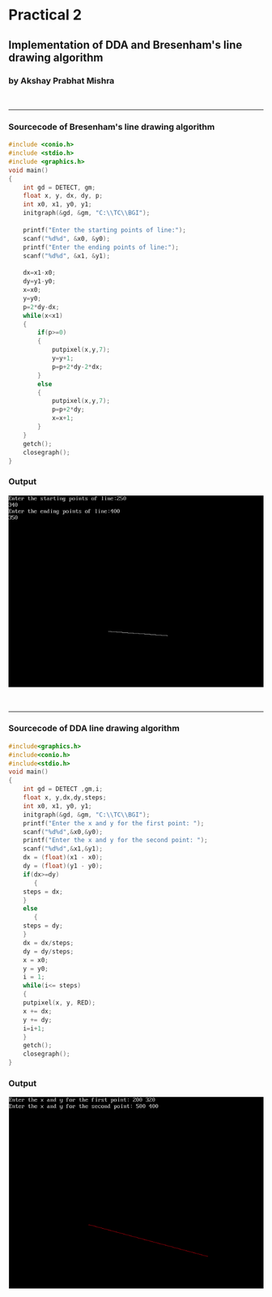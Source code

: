 # Practical 2

## Implementation of DDA and Bresenham's line drawing algorithm

### by Akshay Prabhat Mishra

<br/><hr/>

### Sourcecode of Bresenham's line drawing algorithm

```c
#include <conio.h>
#include <stdio.h>
#include <graphics.h>
void main()
{
    int gd = DETECT, gm;
    float x, y, dx, dy, p;
    int x0, x1, y0, y1;
    initgraph(&gd, &gm, "C:\\TC\\BGI");

    printf("Enter the starting points of line:");
    scanf("%d%d", &x0, &y0);
    printf("Enter the ending points of line:");
    scanf("%d%d", &x1, &y1);
 
    dx=x1-x0;  
    dy=y1-y0;  
    x=x0;  
    y=y0;  
    p=2*dy-dx;  
    while(x<x1)  
    {  
        if(p>=0)  
        {  
            putpixel(x,y,7);  
            y=y+1;  
            p=p+2*dy-2*dx;  
        }  
        else  
        {  
            putpixel(x,y,7);  
            p=p+2*dy;
            x=x+1;  
        }  
    }  
    getch();
    closegraph(); 
}
```

### Output

<img src="bres.png">

<br/><hr/>

### Sourcecode of DDA line drawing algorithm

```c
#include<graphics.h>
#include<conio.h>
#include<stdio.h>
void main()
{
    int gd = DETECT ,gm,i;
    float x, y,dx,dy,steps;
    int x0, x1, y0, y1;
    initgraph(&gd, &gm, "C:\\TC\\BGI");
    printf("Enter the x and y for the first point: ");
    scanf("%d%d",&x0,&y0);
    printf("Enter the x and y for the second point: ");
    scanf("%d%d",&x1,&y1);
    dx = (float)(x1 - x0);
    dy = (float)(y1 - y0);
    if(dx>=dy)
	   {
	steps = dx;
    }
    else
	   {
	steps = dy;
    }
    dx = dx/steps;
    dy = dy/steps;
    x = x0;
    y = y0;
    i = 1;
    while(i<= steps)
    {
	putpixel(x, y, RED);
	x += dx;
	y += dy;
	i=i+1;
    }
    getch();
    closegraph();
}
```

### Output

<img src="DDA.png">
